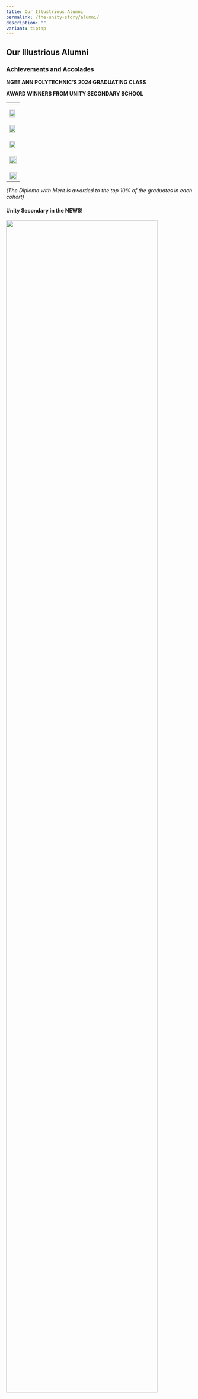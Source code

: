 ```yaml
---
title: Our Illustrious Alumni
permalink: /the-unity-story/alumni/
description: ""
variant: tiptap
---
```

<h2>Our Illustrious Alumni</h2>
<h3>Achievements and Accolades</h3>
<p></p>
<p></p>
<p><strong>NGEE ANN POLYTECHNIC’S 2024 GRADUATING CLASS</strong>
</p>
<p><strong>AWARD WINNERS FROM UNITY SECONDARY SCHOOL</strong>
</p>
<table style="minWidth: 75px">
<colgroup>
<col>
<col>
<col>
</colgroup>
<tbody>
<tr>
<td rowspan="1" colspan="3">
<p></p>
<div class="isomer-image-wrapper">
<img style="width: 90%;" height="auto" width="100%" alt="" src="/images/Peh_Yu_Peng.jpg">
</div>
</td>
</tr>
<tr>
<td rowspan="1" colspan="3">
<p></p>
<div class="isomer-image-wrapper">
<img style="width: 90%;" height="auto" width="100%" alt="" src="/images/Lim_Long_Teck.jpg">
</div>
</td>
</tr>
<tr>
<td rowspan="1" colspan="3">
<p></p>
<div class="isomer-image-wrapper">
<img style="width: 90%;" height="auto" width="100%" alt="" src="/images/Chew_Kai_Wen.jpg">
</div>
</td>
</tr>
<tr>
<td rowspan="1" colspan="3">
<p></p>
<div class="isomer-image-wrapper">
<img style="width: 100%" height="auto" width="100%" alt="" src="/images/Lee_Yu_Wei.jpg">
</div>
</td>
</tr>
<tr>
<td rowspan="1" colspan="3">
<p></p>
<div class="isomer-image-wrapper">
<img style="width: 100%" height="auto" width="100%" alt="" src="/images/Ng_Xin_Hwee_Amanda.jpg">
</div>
</td>
</tr>
</tbody>
</table>
<p><em>(The Diploma with Merit is awarded to the top 10% of the graduates in each cohort)</em>
</p>
<h4>Unity Secondary in the NEWS!</h4>
<div class="isomer-image-wrapper">
<img style="width:90%" height="auto" width="100%" src="/images/Keane 2019.jpg">
</div>
<p><a href="https://www.straitstimes.com/singapore/education/streaming-has-both-pitfalls-and-benefits-ong-ye-kung" rel="noopener noreferrer nofollow" target="_blank">https://www.straitstimes.com/singapore/education/streaming-has-both-pitfalls-and-benefits-ong-ye-kung</a>
</p>
<p></p>
<p></p>
<div class="isomer-image-wrapper">
<img style="width: 100%" height="auto" width="100%" alt="" src="/images/01_Alumni.jpg">
</div>
<p></p>
<div class="isomer-image-wrapper">
<img style="width: 100%" height="auto" width="100%" alt="" src="/images/02_Alumni.jpg">
</div>
<p></p>
<div class="isomer-image-wrapper">
<img style="width: 100%" height="auto" width="100%" alt="" src="/images/03_Alumni.jpg">
</div>
<p></p>
<div class="isomer-image-wrapper">
<img style="width: 100%" height="auto" width="100%" alt="" src="/images/04_Alumni.jpg">
</div>
<p></p>
<div class="isomer-image-wrapper">
<img style="width: 100%" height="auto" width="100%" alt="" src="/images/05_Alumni.jpg">
</div>
<p></p>
<div class="isomer-image-wrapper">
<img style="width: 100%" height="auto" width="100%" alt="" src="/images/06_Alumni.jpg">
</div>
<p></p>
<div class="isomer-image-wrapper">
<img style="width: 100%" height="auto" width="100%" alt="" src="/images/07_Alumni.jpg">
</div>
<p></p>
<div class="isomer-image-wrapper">
<img style="width: 100%" height="auto" width="100%" alt="" src="/images/08_Alumni.jpg">
</div>
<p></p>
